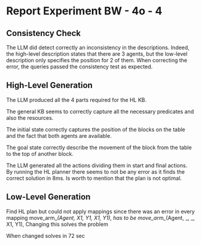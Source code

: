 # Report Experiment BW - 4o - 4 

## Consistency Check

The LLM did detect correctly an inconsistency in the descriptions. Indeed, the high-level description 
states that there are 3 agents, but the low-level description only specifies the position for 2 of them. 
When correcting the error, the queries passed the consistency test as expected.

## High-Level Generation

The LLM produced all the 4 parts required for the HL KB. 

The general KB seems to correctly capture all the necessary predicates and also the resources. 

The initial state correctly captures the position of the blocks on the table and the fact that both
agents are available.

The goal state correctly describe the movement of the block from the table to the top of another 
block.

The LLM generated all the actions dividing them in start and final actions. By running the HL planner
there seems to not be any error as it finds the correct solution in 8ms. Is worth to mention that the plan is not optimal.  

## Low-Level Generation

Find HL plan but could not apply mappings since there was an error in every mapping
move_arm_*(Agent, X1, Y1, X1, Y1), has to be move_arm_*(Agent, _, _, X1, Y1),
Changing this solves the problem

When changed solves in 72 sec
